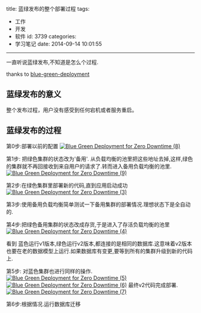 title: 蓝绿发布的整个部署过程
tags:
  - 工作
  - 开发
  - 软件
id: 3739
categories:
  - 学习笔记
date: 2014-09-14 10:01:55
---

<div>

一直听说蓝绿发布,不知道是怎么个过程.

thanks to<span class="Apple-converted-space"> </span>[blue-green-deployment](http://sunitspace.blogspot.jp/2013/10/blue-green-deployment.html "blue green deploy")

## 蓝绿发布的意义

整个发布过程，用户没有感受到任何宕机或者服务重启。

## 蓝绿发布的过程

第0步:部署以前的配置
[![Blue Green Deployment for Zero Downtime (8)](/images/640798001262d94e7dbb6e2e7c58bf456e447775.png)](http://leaverimage.b0.upaiyun.com/2014/09/Blue-Green-Deployment-for-Zero-Downtime-8.png)

第1步: 把绿色集群的状态改为'备用'. 从负载均衡的池里把这些地址去掉,这样,绿色的集群就不再回接收到来自用户的请求了.转而进入备用负载均衡的池里.
[![Blue Green Deployment for Zero Downtime (9)](/images/3f51064c7e2863de366d71673e234504f6991048.png)](http://leaverimage.b0.upaiyun.com/2014/09/Blue-Green-Deployment-for-Zero-Downtime-9.png)

第2步:在绿色集群里部署新的代码,直到应用启动成功
[![Blue Green Deployment for Zero Downtime (3)](/images/d4b51b6ce1a44b5cbaa11da5e8c1aa1d5eeea056.png)](http://leaverimage.b0.upaiyun.com/2014/09/Blue-Green-Deployment-for-Zero-Downtime-3.png)

第3步:使用备用负载均衡简单测试一下备用集群的部署情况.理想状态下是全自动的.

第4步:把绿色备用集群的状态改成存货,于是进入了存活负载均衡的池里
[![Blue Green Deployment for Zero Downtime (4)](/images/19b275c22c2540d4cd4c8e6f28f6c90e474fd0ad.png)](http://leaverimage.b0.upaiyun.com/2014/09/Blue-Green-Deployment-for-Zero-Downtime-4.png)

看到 蓝色运行v1版本,绿色运行v2版本,都连接的是相同的数据库.这意味着v2版本也要在老的数据模型上运行.如果数据库有变更,要等到所有的集群升级到新的代码上.

第5步: 对蓝色集群也进行同样的操作.
[![Blue Green Deployment for Zero Downtime (5)](/images/d40415aeafd0197ad5408a7d9bcf17e99b2b8d64.png)](http://leaverimage.b0.upaiyun.com/2014/09/Blue-Green-Deployment-for-Zero-Downtime-5.png)
[![Blue Green Deployment for Zero Downtime (6)](/images/6d403f2fcd75c1dcacab86ef6447f837018aaf5e.png)](http://leaverimage.b0.upaiyun.com/2014/09/Blue-Green-Deployment-for-Zero-Downtime-6.png)
最终v2代码完成部署.
[![Blue Green Deployment for Zero Downtime (7)](/images/6f2592793b9517521e14b4aae09696e30d708ae6.png)](http://leaverimage.b0.upaiyun.com/2014/09/Blue-Green-Deployment-for-Zero-Downtime-7.png)

第6步:根据情况.运行数据库迁移

</div>
&nbsp;

&nbsp;
